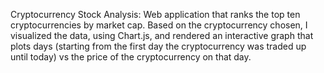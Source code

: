 Cryptocurrency Stock Analysis: 
Web application that ranks the top ten cryptocurrencies by market cap. Based on the cryptocurrency chosen, I visualized the data, using Chart.js, and rendered an interactive graph that plots days (starting from the first day the cryptocurrency was traded up until today) vs the price of the cryptocurrency on that day.
